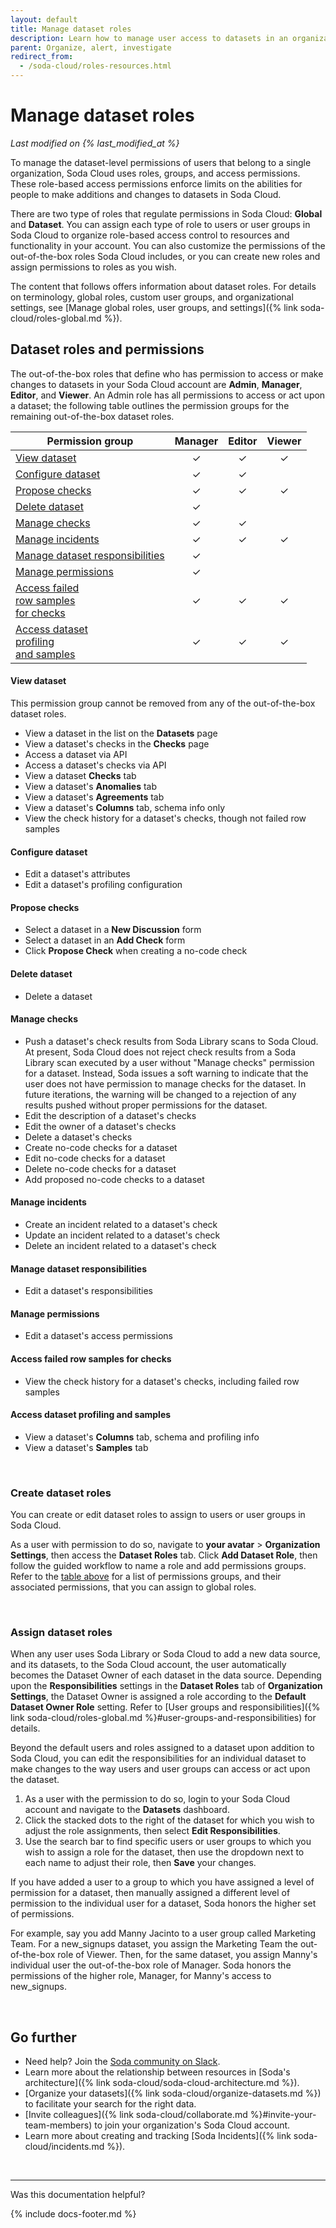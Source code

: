 ```yaml
---
layout: default
title: Manage dataset roles
description: Learn how to manage user access to datasets in an organization's Soda Cloud account.
parent: Organize, alert, investigate
redirect_from:
  - /soda-cloud/roles-resources.html
---
```


# Manage dataset roles
*Last modified on {% last_modified_at %}*

To manage the dataset-level permissions of users that belong to a single organization, Soda Cloud uses roles, groups, and access permissions. These role-based access permissions enforce limits on the abilities for people to make additions and changes to datasets in Soda Cloud.

There are two type of roles that regulate permissions in Soda Cloud: **Global** and **Dataset**. You can assign each type of role to users or user groups in Soda Cloud to organize role-based access control to resources and functionality in your account. You can also customize the permissions of the out-of-the-box roles Soda Cloud includes, or you can create new roles and assign permissions to roles as you wish. 

The content that follows offers information about dataset roles. For details on terminology, global roles, custom user groups, and organizational settings, see [Manage global roles, user groups, and settings]({% link soda-cloud/roles-global.md %}).

## Dataset roles and permissions

The out-of-the-box roles that define who has permission to access or make changes to datasets in your Soda Cloud account are **Admin**, **Manager**, **Editor**, and **Viewer**. An Admin role has all permissions to access or act upon a dataset; the following table outlines the permission groups for the remaining out-of-the-box dataset roles.

| Permission group  |  Manager | Editor | Viewer |
| ----------------  | :----: | :----: |:----: |
| [View dataset](#view-dataset) | ✓ | ✓ | ✓ |
| [Configure dataset](#configure-dataset) | ✓ | ✓ |   |
| [Propose checks](#propose-checks) | ✓ | ✓ | ✓ |
| [Delete dataset](#delete-dataset) | ✓ |  |  |
| [Manage checks](#manage-checks) | ✓ | ✓ |   |
| [Manage incidents](#manage-incidents) | ✓ | ✓ | ✓ |
| [Manage dataset responsibilities](#manage-dataset-responsibilities) | ✓ |  |  |
| [Manage permissions](#manage-permissions) | ✓ |  |  |
| [Access failed <br />row samples<br />for checks](#access-failed-row-samples-for-checks) | ✓ | ✓ | ✓ |
| [Access dataset <br />profiling<br />and samples](#access-dataset-profiling-and-samples) | ✓ | ✓ | ✓ |


#### View dataset 
This permission group cannot be removed from any of the out-of-the-box dataset roles.
* View a dataset in the list on the **Datasets** page 
* View a dataset's checks in the **Checks** page
* Access a dataset via API
* Access a dataset's checks via API
* View a dataset **Checks** tab
* View a dataset's **Anomalies** tab
* View a dataset's **Agreements** tab
* View a dataset's **Columns** tab, schema info only
* View the check history for a dataset's checks, though not failed row samples

#### Configure dataset
* Edit a dataset's attributes
* Edit a dataset's profiling configuration

#### Propose checks
* Select a dataset in a **New Discussion** form
* Select a dataset in an **Add Check** form
* Click **Propose Check** when creating a no-code check 

#### Delete dataset
* Delete a dataset

#### Manage checks
* Push a dataset's check results from Soda Library scans to Soda Cloud. <br />At present, Soda Cloud does not reject check results from a Soda Library scan executed by a user without "Manage checks" permission for a dataset. Instead, Soda issues a soft warning to indicate that the user does not have permission to manage checks for the dataset. In future iterations, the warning will be changed to a rejection of any results pushed without proper permissions for the dataset.
* Edit the description of a dataset's checks
* Edit the owner of a dataset's checks
* Delete a dataset's checks
* Create no-code checks for a dataset
* Edit no-code checks for a dataset
* Delete no-code checks for a dataset
* Add proposed no-code checks to a dataset

#### Manage incidents
* Create an incident related to a dataset's check
* Update an incident related to a dataset's check
* Delete an incident related to a dataset's check

#### Manage dataset responsibilities
* Edit a dataset's responsibilities

#### Manage permissions
* Edit a dataset's access permissions

#### Access failed row samples for checks
* View the check history for a dataset's checks, including failed row samples

#### Access dataset profiling and samples
* View a dataset's **Columns** tab, schema and profiling info
* View a dataset's **Samples** tab

<br/>

### Create dataset roles

You can create or edit dataset roles to assign to users or user groups in Soda Cloud.

As a user with permission to do so, navigate to **your avatar** > **Organization Settings**, then access the **Dataset Roles** tab. Click **Add Dataset Role**, then follow the guided workflow to name a role and add permissions groups. Refer to the [table above](#dataset-roles-and-permissions) for a list of permissions groups, and their associated permissions, that you can assign to global roles.

<br />

### Assign dataset roles 

When any user uses Soda Library or Soda Cloud to add a new data source, and its datasets, to the Soda Cloud account, the user automatically becomes the Dataset Owner of each dataset in the data source. Depending upon the **Responsibilities** settings in the **Dataset Roles** tab of **Organization Settings**, the Dataset Owner is assigned a role according to the **Default Dataset Owner Role** setting. Refer to [User groups and responsibilities]({% link soda-cloud/roles-global.md %}#user-groups-and-responsibilities) for details.

Beyond the default users and roles assigned to a dataset upon addition to Soda Cloud, you can edit the responsibilities for an individual dataset to make changes to the way users and user groups can access or act upon the dataset. 

1. As a user with the permission to do so, login to your Soda Cloud account and navigate to the **Datasets** dashboard.
2. Click the stacked dots to the right of the dataset for which you wish to adjust the role assignments, then select **Edit Responsibilities**.
3. Use the search bar to find specific users or user groups to which you wish to assign a role for the dataset, then use the dropdown next to each name to adjust their role, then **Save** your changes.

If you have added a user to a group to which you have assigned a level of permission for a dataset, then manually assigned a different level of permission to the individual user for a dataset, Soda honors the higher set of permissions.

For example, say you add Manny Jacinto to a user group called Marketing Team. For a new_signups dataset, you assign the Marketing Team the out-of-the-box role of Viewer. Then, for the same dataset, you assign Manny's individual user the out-of-the-box role of Manager. Soda honors the permissions of the higher role, Manager, for Manny's access to new_signups.

<br />

## Go further

* Need help? Join the <a href="https://community.soda.io/slack" target="_blank"> Soda community on Slack</a>.
* Learn more about the relationship between resources in [Soda's architecture]({% link soda-cloud/soda-cloud-architecture.md %}).
* [Organize your datasets]({% link soda-cloud/organize-datasets.md %}) to facilitate your search for the right data.
* [Invite colleagues]({% link soda-cloud/collaborate.md %}#invite-your-team-members) to join your organization's Soda Cloud account.
* Learn more about creating and tracking [Soda Incidents]({% link soda-cloud/incidents.md %}).
<br />

---

Was this documentation helpful?

<!-- LikeBtn.com BEGIN -->
<span class="likebtn-wrapper" data-theme="tick" data-i18n_like="Yes" data-ef_voting="grow" data-show_dislike_label="true" data-counter_zero_show="true" data-i18n_dislike="No"></span>
<script>(function(d,e,s){if(d.getElementById("likebtn_wjs"))return;a=d.createElement(e);m=d.getElementsByTagName(e)[0];a.async=1;a.id="likebtn_wjs";a.src=s;m.parentNode.insertBefore(a, m)})(document,"script","//w.likebtn.com/js/w/widget.js");</script>
<!-- LikeBtn.com END -->

{% include docs-footer.md %}